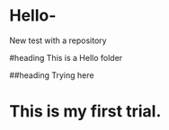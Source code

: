 # Hello-
New test with a repository

#heading This is a Hello folder

##heading Trying here

# This is my first trial. 